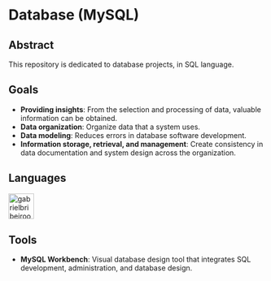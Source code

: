 # Database (MySQL)

## Abstract
This repository is dedicated to database projects, in SQL language.

## Goals
- **Providing insights**: From the selection and processing of data, valuable information can be obtained.
- **Data organization**: Organize data that a system uses.
- **Data modeling**: Reduces errors in database software development.
- **Information storage, retrieval, and management**: Create consistency in data documentation and system design across the organization.

## Languages
<div style="display: inline_block"><cbr>
  <img align = "top" alt = "gabrielbribeiroo_MySQL" height = "50" width = "50" src="https://cdn.jsdelivr.net/gh/devicons/devicon/icons/mysql/mysql-original.svg" />
</div>

## Tools
- **MySQL Workbench**: Visual database design tool that integrates SQL development, administration, and database design.

